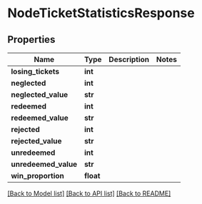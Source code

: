 # NodeTicketStatisticsResponse

## Properties
Name | Type | Description | Notes
------------ | ------------- | ------------- | -------------
**losing_tickets** | **int** |  | 
**neglected** | **int** |  | 
**neglected_value** | **str** |  | 
**redeemed** | **int** |  | 
**redeemed_value** | **str** |  | 
**rejected** | **int** |  | 
**rejected_value** | **str** |  | 
**unredeemed** | **int** |  | 
**unredeemed_value** | **str** |  | 
**win_proportion** | **float** |  | 

[[Back to Model list]](../README.md#documentation-for-models) [[Back to API list]](../README.md#documentation-for-api-endpoints) [[Back to README]](../README.md)

